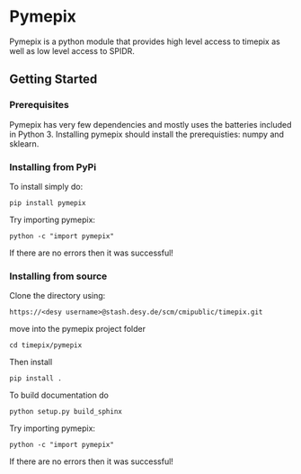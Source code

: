 # Pymepix

Pymepix is a python module that provides high level access to timepix as well as low level access to SPIDR.


## Getting Started


### Prerequisites

Pymepix has very few dependencies and mostly uses the batteries included in Python 3.
Installing pymepix should install the prerequisties: numpy and sklearn.


### Installing from PyPi

To install simply do:

```
pip install pymepix
```

Try importing pymepix:

```
python -c "import pymepix"
```

If there are no errors then it was successful!


### Installing from source

Clone the directory using:

```
https://<desy username>@stash.desy.de/scm/cmipublic/timepix.git
```

move into the pymepix project folder

```
cd timepix/pymepix
```

Then install

```
pip install .
```

To build documentation do

```
python setup.py build_sphinx
```


Try importing pymepix:
```
python -c "import pymepix"
```

If there are no errors then it was successful!